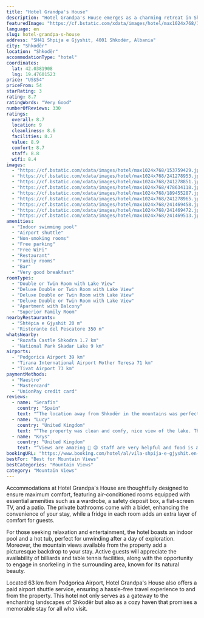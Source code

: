 ```yaml
---
title: "Hotel Grandpa's House"
description: "Hotel Grandpa's House emerges as a charming retreat in Shkodër, situated a mere 45 km from the Port of Bar, offering a unique blend of comfort and leisure to its guests."
featuredImage: "https://cf.bstatic.com/xdata/images/hotel/max1024x768/153759429.jpg?k=ca472635dc6e28c5abbdfb690f1c4cb99979923d173a503dc8d6feabf560eeb4&o=&hp=1"
language: en
slug: hotel-grandpa-s-house
address: "SH41 Shpija e Gjyshit, 4001 Shkodër, Albania"
city: "Shkodër"
location: "Shkodër"
accommodationType: "hotel"
coordinates:
  lat: 42.0381908
  lng: 19.47601523
price: "US$54"
priceFrom: 54
starRating: 3
rating: 8.7
ratingWords: "Very Good"
numberOfReviews: 330
ratings:
  overall: 8.7
  location: 9
  cleanliness: 8.6
  facilities: 8.7
  value: 8.9
  comfort: 8.7
  staff: 8.8
  wifi: 8.4
images:
  - "https://cf.bstatic.com/xdata/images/hotel/max1024x768/153759429.jpg?k=ca472635dc6e28c5abbdfb690f1c4cb99979923d173a503dc8d6feabf560eeb4&o=&hp=1"
  - "https://cf.bstatic.com/xdata/images/hotel/max1024x768/241278953.jpg?k=cd9431491b5c9a4fc2efb1080f1870694ac6e5721c0e9837ad52a85b12f3c2bb&o=&hp=1"
  - "https://cf.bstatic.com/xdata/images/hotel/max1024x768/241278851.jpg?k=467f6241a52cdd4de43fccff27a56291910fac96c53566780b4fae996bf5c684&o=&hp=1"
  - "https://cf.bstatic.com/xdata/images/hotel/max1024x768/478634118.jpg?k=87bddc3f960abaa3d9b40c3f8b444f72a331bf18ac63eef7c1229534fbc1021e&o=&hp=1"
  - "https://cf.bstatic.com/xdata/images/hotel/max1024x768/189455287.jpg?k=c4e88a32548bf0fdcd6747ba13a9902b1610ead9b98592c99855ca05e389cb7c&o=&hp=1"
  - "https://cf.bstatic.com/xdata/images/hotel/max1024x768/241278965.jpg?k=288e439004c3c5adb7a6a2804e8aa0e3d9e1b7a6209dbf42aa8f108247f8fafa&o=&hp=1"
  - "https://cf.bstatic.com/xdata/images/hotel/max1024x768/241469458.jpg?k=55e0c03966efb9266bc1a78279c4a2ab518764498004ceb989cd93473a21a812&o=&hp=1"
  - "https://cf.bstatic.com/xdata/images/hotel/max1024x768/241469472.jpg?k=8f4a2cc006fb7b407f2b606fa1c1a94305c215b547edf6586ddd8dc199fdf5fb&o=&hp=1"
  - "https://cf.bstatic.com/xdata/images/hotel/max1024x768/241469513.jpg?k=7b0e8863cc4733bb397962983d10ca0397136af99d50c15e1a95502876810798&o=&hp=1"
amenities:
  - "Indoor swimming pool"
  - "Airport shuttle"
  - "Non-smoking rooms"
  - "Free parking"
  - "Free WiFi"
  - "Restaurant"
  - "Family rooms"
  - "Bar"
  - "Very good breakfast"
roomTypes:
  - "Double or Twin Room with Lake View"
  - "Deluxe Double or Twin Room with Lake View"
  - "Deluxe Double or Twin Room with Lake View"
  - "Deluxe Double or Twin Room with Lake View"
  - "Apartment with Balcony"
  - "Superior Family Room"
nearbyRestaurants:
  - "Shtëpia e Gjyshit 20 m"
  - "Ristorante del Pescatore 350 m"
whatsNearby:
  - "Rozafa Castle Shkodra 1.7 km"
  - "National Park Skadar Lake 9 km"
airports:
  - "Podgorica Airport 39 km"
  - "Tirana International Airport Mother Teresa 71 km"
  - "Tivat Airport 73 km"
paymentMethods:
  - "Maestro"
  - "Mastercard"
  - "UnionPay credit card"
reviews:
  - name: "Serafin"
    country: "Spain"
    text: "“The location away from Shkodër in the mountains was perfect. We had a balcony with awesome views of the river and mountains. The hotel itself was beautiful. We tried the pool and spa that were very nice. Also the restaurant it was very good and we...”"
  - name: "Lucy"
    country: "United Kingdom"
    text: "“The property was clean and comfy, nice view of the lake. The man on reception was lovely and helped us arrange our transport to Teth for our hike to valbona and the boat back. They let us keep our rental car on the property when we did this which...”"
  - name: "Krys"
    country: "United Kingdom"
    text: "“Views are amazing 👏 😍 staff are very helpful and food is absolutely delicious and not expensive 😋 obviously have to try the vine 👌definitely recommend 👍”"
bookingURL: "https://www.booking.com/hotel/al/vila-shpija-e-gjyshit.en-gb.html?aid=8035640"
bestFor: "Best for Mountain Views"
bestCategories: "Mountain Views"
category: "Mountain Views"
---
```


Accommodations at Hotel Grandpa's House are thoughtfully designed to ensure maximum comfort, featuring air-conditioned rooms equipped with essential amenities such as a wardrobe, a safety deposit box, a flat-screen TV, and a patio. The private bathrooms come with a bidet, enhancing the convenience of your stay, while a fridge in each room adds an extra layer of comfort for guests.

For those seeking relaxation and entertainment, the hotel boasts an indoor pool and a hot tub, perfect for unwinding after a day of exploration. Moreover, the mountain views available from the property add a picturesque backdrop to your stay. Active guests will appreciate the availability of billiards and table tennis facilities, along with the opportunity to engage in snorkeling in the surrounding area, known for its natural beauty.

Located 63 km from Podgorica Airport, Hotel Grandpa's House also offers a paid airport shuttle service, ensuring a hassle-free travel experience to and from the property. This hotel not only serves as a gateway to the enchanting landscapes of Shkodër but also as a cozy haven that promises a memorable stay for all who visit.